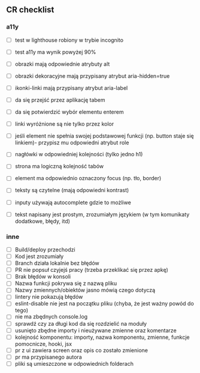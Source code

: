 ## CR checklist


### a11y
- [ ] test w lighthouse robiony w trybie incognito
- [ ] test a11y  ma wynik powyżej 90% 
- [ ] obrazki mają odpowiednie atrybuty alt
- [ ] obrazki dekoracyjne mają przypisany atrybut aria-hidden=true
- [ ] ikonki-linki mają przypisany atrybut aria-label
- [ ] da się przejść przez aplikację tabem
- [ ] da się potwierdzić wybór elementu enterem
- [ ] linki wyróżnione są nie tylko przez kolor
- [ ] jeśli element nie spełnia swojej podstawowej funkcji (np. button staje się linkiem)- przypisz mu odpowiedni atrybut role
- [ ] nagłówki w odpowiedniej kolejności (tylko jedno h1)
- [ ] strona ma logiczną kolejność tabów
- [ ] element ma odpowiednio oznaczony focus (np. tło, border)
- [ ] teksty są czytelne (mają odpowiedni kontrast)
- [ ] inputy używają autocomplete gdzie to możliwe
- [ ] tekst napisany jest prostym, zrozumiałym językiem (w tym komunikaty dodatkowe, błędy, itd)



### inne
- [ ] Build/deploy przechodzi
- [ ] Kod jest zrozumiały
- [ ] Branch działa lokalnie bez błędów
- [ ] PR nie popsuł czyjejś pracy (trzeba przeklikać się przez apkę)
- [ ] Brak błędów w konsoli
- [ ] Nazwa funkcji pokrywa się z nazwą pliku
- [ ] Nazwy zmiennych/obiektów jasno mówią czego dotyczą
- [ ] lintery nie pokazują błędów
- [ ] eslint-disable nie jest na początku pliku (chyba, że jest ważny powód do tego)
- [ ] nie ma zbędnych console.log
- [ ] sprawdź czy za długi kod da się rozdzielić na moduły
- [ ] usunięto zbędne importy i nieużywane zmienne oraz komentarze
- [ ] kolejność komponentu: importy, nazwa komponentu, zmienne, funkcje pomocnicze, hooki, jsx
- [ ] pr z ui zawiera screen oraz opis co zostało zmienione
- [ ] pr ma przypisanego autora
- [ ] pliki są umieszczone w odpowiednich folderach
